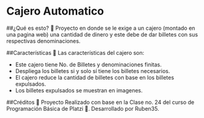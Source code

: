 # Cajero Automatico

##¿Qué es esto? :mag_right:
Proyecto en donde se le exige a un cajero (montado en una pagina web) una cantidad de dinero y este debe de dar billetes con sus respectivas denominaciones.

##Características :memo:
Las características del cajero son:
* Este cajero tiene No. de Billetes y denominaciones finitas.
* Despliega los billetes si y solo sí tiene los billetes necesarios.
* El cajero reduce la cantidad de billetes con base en los billetes expulsados.
* Los billetes expulsados se muestran en imagenes.

##Créditos :triangular_flag_on_post:
Proyecto Realizado con base en la Clase no. 24 del curso de Programación Básica de Platzi :green_heart:.
Desarrollado por Ruben35.
